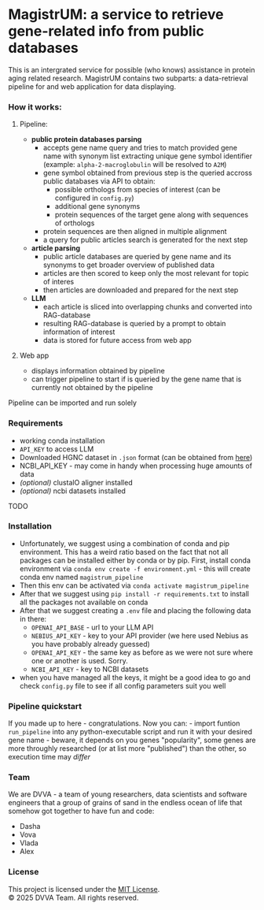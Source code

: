 # MagistrUM: a service to retrieve gene-related info from public databases

This is an intergrated service for possible (who knows) assistance in protein aging related research. MagistrUM contains two subparts: a data-retrieval pipeline for and web application for data displaying.

### How it works:
1) Pipeline:
    - **public protein databases parsing**
        - accepts gene name query and tries to match provided gene name with synonym list extracting unique gene symbol identifier (example: `alpha-2-macroglobulin` will be resolved to `A2M`)
        - gene symbol obtained from previous step is the queried accross public databases via API to obtain:
            - possible orthologs from species of interest (can be configured in `config.py`)
            - additional gene synonyms
            - protein sequences of the target gene along with sequences of orthologs
        - protein sequences are then aligned in multiple alignment
        - a query for public articles search is generated for the next step
    - **article parsing**
        - public article databases are queried by gene name and its synonyms to get broader overview of published data
        - articles are then scored to keep only the most relevant for topic of interes
        - then articles are downloaded and prepared for the next step
    - **LLM**
        - each article is sliced into overlapping chunks and converted into RAG-database
        - resulting RAG-database is queried by a prompt to obtain information of interest
        - data is stored for future access from web app

2) Web app 
    - displays information obtained by pipeline
    - can trigger pipeline to start if is queried by the gene name that is currently not obtained by the pipeline


Pipeline can be imported and run solely

### Requirements
- working conda installation
- `API_KEY` to access LLM
- Downloaded HGNC dataset in `.json` format (can be obtained from [here](https://storage.googleapis.com/public-download-files/hgnc/json/json/non_alt_loci_set.json))
- NCBI_API_KEY - may come in handy when processing huge amounts of data
- *(optional)* clustalO aligner installed
- *(optional)* ncbi datasets installed


TODO

### Installation
- Unfortunately, we suggest using a combination of conda and pip environment. This has a weird ratio based on the fact that not all packages can be installed either by conda or by pip. First, install conda environment via `conda env create -f environment.yml` - this will create conda env named `magistrum_pipeline`
- Then this env can be activated via `conda activate magistrum_pipeline`
- After that we suggest using `pip install -r requirements.txt` to install all the packages not available on conda
- After that we suggest creating a `.env` file and placing the following data in there:
    - `OPENAI_API_BASE` - url to your LLM API
    - `NEBIUS_API_KEY` - key to your API provider (we here used Nebius as you have probably already guessed)
    - `OPENAI_API_KEY` - the same key as before as we were not sure where one or another is used. Sorry.
    - `NCBI_API_KEY` - key to NCBI datasets
- when you have managed all the keys, it might be a good idea to go and check `config.py` file to see if all config parameters suit you well

### Pipeline quickstart
If you made up to here - congratulations. Now you can:
    - import funtion `run_pipeline` into any python-executable script and run it with your desired gene name
    - beware, it depends on you genes "popularity", some genes are more throughly researched (or at list more "published") than the other, so execution time may *differ*

### Team
We are DVVA - a team of young researchers, data scientists and software engineers that a group of grains of sand in the endless ocean of life that somehow got together to have fun and code:
- Dasha
- Vova
- Vlada
- Alex

### License
This project is licensed under the [MIT License](LICENSE).  
© 2025 DVVA Team. All rights reserved.
